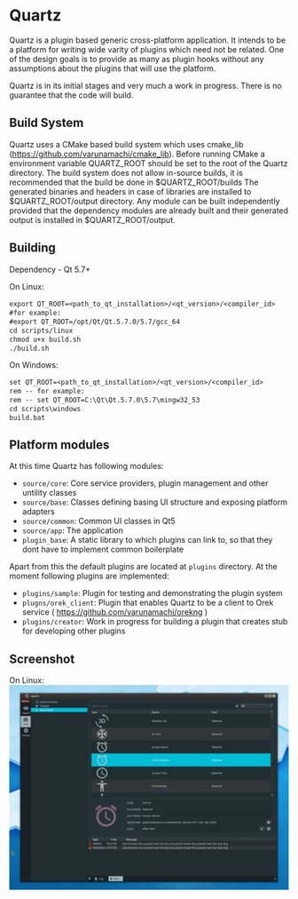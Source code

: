 # Quartz
Quartz is a plugin based generic cross-platform application. It intends to be a platform for writing wide varity of plugins which need not be related. One of the design goals is to provide as many as plugin hooks without any assumptions about the plugins that will use the platform.

Quartz is in its initial stages and very much a work in progress. There is no guarantee that the code will build.

## Build System
Quartz uses a CMake based build system which uses cmake_lib (https://github.com/varunamachi/cmake_lib). Before running CMake a environment variable QUARTZ_ROOT should be set to the root of the Quartz directory.
The build system does not allow in-source builds, it is recommended that the build be done in $QUARTZ_ROOT/builds The generated binaries and headers in case of libraries are installed to $QUARTZ_ROOT/output directory. Any module can be built independently provided that the dependency modules are already built and their generated output is installed in $QUARTZ_ROOT/output.

## Building
Dependency - Qt 5.7+

On Linux:
```shell
export QT_ROOT=<path_to_qt_installation>/<qt_version>/<compiler_id>
#for example: 
#export QT_ROOT=/opt/Qt/Qt.5.7.0/5.7/gcc_64
cd scripts/linux
chmod u+x build.sh
./build.sh
```

On Windows:
```batch
set QT_ROOT=<path_to_qt_installation>/<qt_version>/<compiler_id>
rem -- for example:
rem -- set QT_ROOT=C:\Qt\Qt.5.7.0\5.7\mingw32_53
cd scripts\windows
build.bat
```

## Platform modules
At this time Quartz has following modules:
- ```source/core```: Core service providers, plugin management and other untility classes
- ```source/base```: Classes defining basing UI structure and exposing platform adapters
- ```source/common```: Common UI classes in Qt5
- ```source/app```: The application
- ```plugin_base```: A static library to which plugins can link to, so that they dont have to implement common boilerplate

Apart from this the default plugins are located at ```plugins``` directory. At the moment following plugins are implemented:
- ```plugins/sample```: Plugin for testing and demonstrating the plugin system
- ```plugns/orek_client```: Plugin that enables Quartz to be a client to Orek service ( https://github.com/varunamachi/orekng )
- ```plugins/creator```: Work in progress for building a plugin that creates stub for developing other plugins


## Screenshot
On Linux:
![alt tag](https://raw.githubusercontent.com/varunamachi/quartz/master/extra/linux_screenshot.png)


